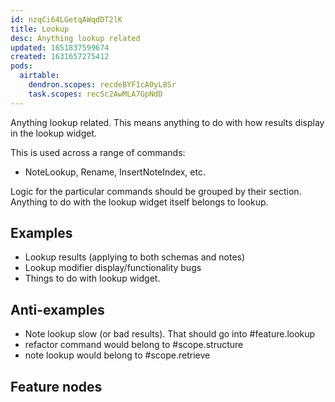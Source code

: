 ```yaml
---
id: nzqCi64LGetqAWqdDT2lK
title: Lookup
desc: Anything lookup related
updated: 1651837599674
created: 1631657275412
pods:
  airtable:
    dendron.scopes: recdeBYF1cA0yL8Sr
    task.scopes: recSc2AwMLA7GpNdD
---
```


Anything lookup related. This means anything to do with how results display in the lookup widget. 

This is used across a range of commands:
- NoteLookup, Rename, InsertNoteIndex, etc.

Logic for the particular commands should be grouped by their section. Anything to do with the lookup widget itself belongs to lookup.

## Examples
- Lookup results (applying to both schemas and notes)
- Lookup modifier display/functionality bugs 
- Things to do with lookup widget.

## Anti-examples
- Note lookup slow (or bad results). That should go into #feature.lookup
- refactor command would belong to #scope.structure
- note lookup would belong to #scope.retrieve

## Feature nodes
